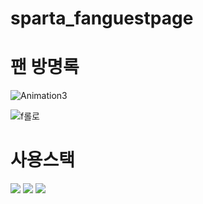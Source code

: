 # sparta_fanguestpage
# 팬 방명록 

![Animation3](https://user-images.githubusercontent.com/80263801/6b53402d-a8c4-44b9-875f-ce0674f5a662.gif)

![f롤로](https://user-images.githubusercontent.com/80263801/197698602-107dbd06-9133-41ea-baab-9d8c005cf43a.jpg)

# 사용스택

<div align="left">
    <img src="https://img.shields.io/badge/HTML5-E34F26?style=flat&logo=HTML5&logoColor=white">
    <img src="https://img.shields.io/badge/python-3776AB?style=flate&logo=python&logoColor=white">
    <img src="https://img.shields.io/badge/MongoDB-47A248?style=flate&logo=python&logoColor=white">
  
  </div>
